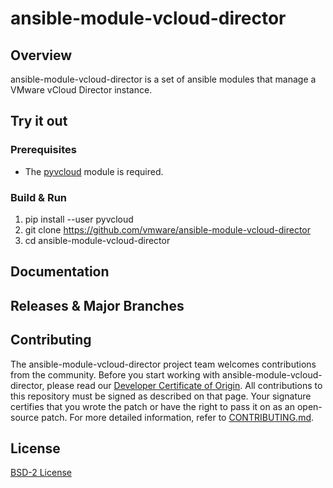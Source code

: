 

# ansible-module-vcloud-director

## Overview
ansible-module-vcloud-director is a set of ansible modules that manage a VMware vCloud Director instance.

## Try it out

### Prerequisites

* The [pyvcloud](https://github.com/vmware/pyvcloud) module is required. 

### Build & Run

1. pip install --user pyvcloud
2. git clone https://github.com/vmware/ansible-module-vcloud-director
3. cd ansible-module-vcloud-director

## Documentation

## Releases & Major Branches

## Contributing

The ansible-module-vcloud-director project team welcomes contributions from the community. Before you start working with ansible-module-vcloud-director, please read our [Developer Certificate of Origin](https://cla.vmware.com/dco). All contributions to this repository must be signed as described on that page. Your signature certifies that you wrote the patch or have the right to pass it on as an open-source patch. For more detailed information, refer to [CONTRIBUTING.md](CONTRIBUTING.md).

## License
[BSD-2 License](LICENSE.txt)
